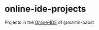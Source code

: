 # online-ide-projects
Projects in the [Online-IDE](https://github.com/martin-pabst/Online-IDE) of @martin-pabst
